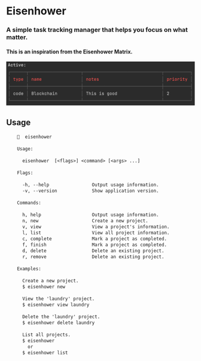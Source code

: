 # Eisenhower

### A simple task tracking manager that helps you focus on what matter.

#### This is an inspiration from the Eisenhower Matrix.

![Eisenhower screenshot](screenshot.png)


## Usage

```
    🔎  eisenhower 

    Usage:

      eisenhower  [<flags>] <command> [<args> ...]

    Flags:

      -h, --help                Output usage information.
      -v, --version             Show application version.

    Commands:

      h, help                   Output usage information.
      n, new                    Create a new project.
      v, view                   View a project's information.
      l, list                   View all project information.
      c, complete               Mark a project as completed.
      f, finish                 Mark a project as completed.
      d, delete                 Delete an existing project.
      r, remove                 Delete an existing project.

    Examples:

      Create a new project.
      $ eisenhower new

      View the 'laundry' project.
      $ eisenhower view laundry

      Delete the 'laundry' project.
      $ eisenhower delete laundry

      List all projects.
      $ eisenhower
        or
      $ eisenhower list
```
